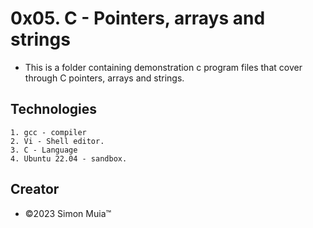 # 0x05. C - Pointers, arrays and strings

* This is a folder containing demonstration c program files that cover through C pointers, arrays and strings.

## Technologies
	1. gcc - compiler
	2. Vi - Shell editor.
	3. C - Language
	4. Ubuntu 22.04 - sandbox.

## Creator

* &copy;2023 Simon Muia&trade;
